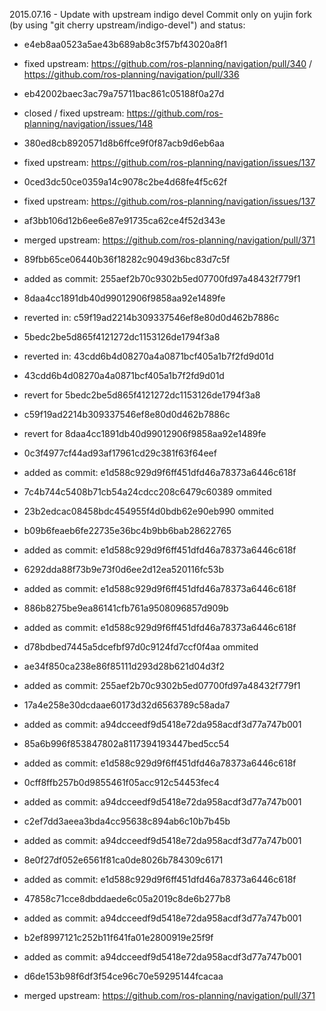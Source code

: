 2015.07.16 - Update with upstream indigo devel
Commit only on yujin fork (by using "git cherry upstream/indigo-devel") and status:

+ e4eb8aa0523a5ae43b689ab8c3f57bf43020a8f1
+ fixed upstream: https://github.com/ros-planning/navigation/pull/340 / https://github.com/ros-planning/navigation/pull/336
+ eb42002baec3ac79a75711bac861c05188f0a27d
+ closed / fixed upstream: https://github.com/ros-planning/navigation/issues/148
+ 380ed8cb8920571d8b6ffce9f0f87acb9d6eb6aa
+ fixed upstream: https://github.com/ros-planning/navigation/issues/137
+ 0ced3dc50ce0359a14c9078c2be4d68fe4f5c62f
+ fixed upstream: https://github.com/ros-planning/navigation/issues/137
+ af3bb106d12b6ee6e87e91735ca62ce4f52d343e
+ merged upstream: https://github.com/ros-planning/navigation/pull/371
+ 89fbb65ce06440b36f18282c9049d36bc83d7c5f
+ added as commit: 255aef2b70c9302b5ed07700fd97a48432f779f1

+ 8daa4cc1891db40d99012906f9858aa92e1489fe
+ reverted in: c59f19ad2214b309337546ef8e80d0d462b7886c
+ 5bedc2be5d865f4121272dc1153126de1794f3a8
+ reverted in: 43cdd6b4d08270a4a0871bcf405a1b7f2fd9d01d
+ 43cdd6b4d08270a4a0871bcf405a1b7f2fd9d01d
+ revert for 5bedc2be5d865f4121272dc1153126de1794f3a8
+ c59f19ad2214b309337546ef8e80d0d462b7886c
+ revert for 8daa4cc1891db40d99012906f9858aa92e1489fe

+ 0c3f4977cf44ad93af17961cd29c381f63f64eef
+ added as commit: e1d588c929d9f6ff451dfd46a78373a6446c618f
+ 7c4b744c5408b71cb54a24cdcc208c6479c60389 ommited
+ 23b2edcac08458bdc454955f4d0bdb62e90eb990 ommited
+ b09b6feaeb6fe22735e36bc4b9bb6bab28622765
+ added as commit: e1d588c929d9f6ff451dfd46a78373a6446c618f
+ 6292dda88f73b9e73f0d6ee2d12ea520116fc53b
+ added as commit: e1d588c929d9f6ff451dfd46a78373a6446c618f
+ 886b8275be9ea86141cfb761a9508096857d909b
+ added as commit: e1d588c929d9f6ff451dfd46a78373a6446c618f
+ d78bdbed7445a5dcefbf97d0c9124fd7ccf0f4aa ommited

+ ae34f850ca238e86f85111d293d28b621d04d3f2
+ added as commit: 255aef2b70c9302b5ed07700fd97a48432f779f1
+ 17a4e258e30dcdaae60173d32d6563789c58ada7
+ added as commit: a94dcceedf9d5418e72da958acdf3d77a747b001
+ 85a6b996f853847802a8117394193447bed5cc54
+ added as commit: e1d588c929d9f6ff451dfd46a78373a6446c618f
+ 0cff8ffb257b0d9855461f05acc912c54453fec4
+ added as commit: a94dcceedf9d5418e72da958acdf3d77a747b001
+ c2ef7dd3aeea3bda4cc95638c894ab6c10b7b45b
+ added as commit: a94dcceedf9d5418e72da958acdf3d77a747b001
+ 8e0f27df052e6561f81ca0de8026b784309c6171
+ added as commit: e1d588c929d9f6ff451dfd46a78373a6446c618f
+ 47858c71cce8dbddaede6c05a2019c8de6b277b8
+ added as commit: a94dcceedf9d5418e72da958acdf3d77a747b001
+ b2ef8997121c252b11f641fa01e2800919e25f9f
+ added as commit: a94dcceedf9d5418e72da958acdf3d77a747b001
+ d6de153b98f6df3f54ce96c70e59295144fcacaa
+ merged upstream: https://github.com/ros-planning/navigation/pull/371
